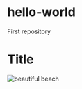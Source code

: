 # hello-world
First repository
<html>
<body>
<h1>Title</h1>
<img src="https://images.pexels.com/photos/50594/sea-bay-waterfront-beach-50594.jpeg?h=350&auto=compress&cs=tinysrgb" alt="beautiful beach">
</body>
</html>
